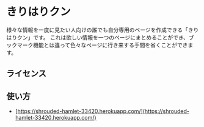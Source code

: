# きりはりクン

様々な情報を一度に見たい人向けの誰でも自分専用のページを作成できる「きりはりクン」です。 これは欲しい情報を一つのページにまとめることができ、ブックマーク機能とは違って色々なページに行き来する手間を省くことができます。


## ライセンス


## 使い方

- [https://shrouded-hamlet-33420.herokuapp.com/](https://shrouded-hamlet-33420.herokuapp.com/)
